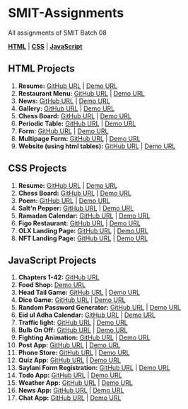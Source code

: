 # SMIT-Assignments

All assignments of SMIT Batch 08


[**HTML**](#html-projects) | [**CSS**](#css-projects) | [**JavaScript**](#javascript-projects)

HTML Projects
-------------

1.  **Resume:** [GitHub URL](https://github.com/fuzail-afsar/SMIT-Assignments/tree/html-cv) | [Demo URL](https://fuzail-resume.netlify.app)
2.  **Restaurant Menu:** [GitHub URL](https://github.com/fuzail-afsar/SMIT-Assignments/tree/html-menu-listing) | [Demo URL](https://restaurant-menu-fuzail.netlify.app)
3.  **News:** [GitHub URL](https://github.com/fuzail-afsar/SMIT-Assignments/tree/html-directory-structure) | [Demo URL](https://news-fuzail.netlify.app/)
4.  **Gallery:** [GitHub URL](https://github.com/fuzail-afsar/SMIT-Assignments/tree/html-gallery) | [Demo URL](https://gallery-fuzail.netlify.app/)
5.  **Chess Board:** [GitHub URL](https://github.com/fuzail-afsar/SMIT-Assignments/tree/html-chess-board) | [Demo URL](https://chess-board-fuzail.netlify.app/)
6.  **Periodic Table:** [GitHub URL](https://github.com/fuzail-afsar/SMIT-Assignments/tree/html-periodic-table) | [Demo URL](https://periodic-table-fuzail.netlify.app/)
7.  **Form:** [GitHub URL](https://github.com/fuzail-afsar/SMIT-Assignments/tree/html-user-info-form) | [Demo URL](https://info-form.netlify.app/)
8.  **Multipage Form:** [GitHub URL](https://github.com/fuzail-afsar/SMIT-Assignments/tree/html-multipage-review-form) | [Demo URL](https://review-steps-form.netlify.app/)
9.  **Website (using html tables):** [GitHub URL](https://github.com/fuzail-afsar/SMIT-Assignments/tree/html-table-website) | [Demo URL](https://fashion-fuzail.netlify.app/)

CSS Projects
------------

1.  **Resume:** [GitHub URL](https://github.com/fuzail-afsar/SMIT-Assignments/tree/css-cv) | [Demo URL](https://fuzail-resume-css.netlify.app/)
2.  **Chess Board:** [GitHub URL](https://github.com/fuzail-afsar/SMIT-Assignments/tree/css-chess-board) | [Demo URL](https://chess-board-fuzail-css.netlify.app/)
3.  **Poem:** [GitHub URL](https://github.com/fuzail-afsar/SMIT-Assignments/tree/css-poem) | [Demo URL](https://ghazal-poetry.netlify.app/)
4.  **Salt'n Pepper:** [GitHub URL](https://github.com/fuzail-afsar/SMIT-Assignments/tree/css-saltn-pepper-restaurant-website) | [Demo URL](https://saltnpepper-restaurant.netlify.app/)
5.  **Ramadan Calendar:** [GitHub URL](https://github.com/fuzail-afsar/SMIT-Assignments/tree/css-ramadan-calendar) | [Demo URL](https://ramadan-calendar-1443.netlify.app/)
6.  **Figo Restaurant:** [GitHub URL](https://github.com/fuzail-afsar/SMIT-Assignments/tree/css-figo-restaurant-website) | [Demo URL](https://figo-fuzail.netlify.app/)
7.  **OLX Landing Page:** [GitHub URL](https://github.com/fuzail-afsar/SMIT-Assignments/tree/css-nft-minions-landing-page) | [Demo URL](https://olx-fuzail.netlify.app/)
8.  **NFT Landing Page:** [GitHub URL](https://github.com/fuzail-afsar/SMIT-Assignments/tree/css-nft-minions-landing-page) | [Demo URL](https://minions-nft.netlify.app/)

JavaScript Projects
-------------------

1.  **Chapters 1-42:** [GitHub URL](https://github.com/fuzail-afsar/SMIT-Assignments/tree/javascript)
2.  **Food Shop:** [Demo URL](https://assignment-6-smit.netlify.app/)
3.  **Head Tail Game:** [GitHub URL](https://github.com/fuzail-afsar/SMIT-Assignments/tree/head-tail-game) | [Demo URL](https://head-tails.netlify.app/)
4.  **Dice Game:** [GitHub URL](https://github.com/fuzail-afsar/SMIT-Assignments/tree/dice-game) | [Demo URL](https://dice-game-fuzail.netlify.app/)
5.  **Random Password Generator:** [GitHub URL](https://github.com/fuzail-afsar/SMIT-Assignments/tree/random-password-generator) | [Demo URL](https://random-password-generator-fuzail.netlify.app/)
6.  **Eid ul Adha Calendar:** [GitHub URL](https://github.com/fuzail-afsar/SMIT-Assignments/tree/eid-ul-adha-calendar) | [Demo URL](https://eid-ul-adha-calendar.netlify.app/)
7.  **Traffic light:** [GitHub URL](https://github.com/fuzail-afsar/SMIT-Assignments/tree/traffic-light) | [Demo URL](https://traffic-signal-fuzail.netlify.app/)
8.  **Bulb On Off:** [GitHub URL](https://github.com/fuzail-afsar/SMIT-Assignments/tree/traffic-light) | [Demo URL](https://bulb-on-off-fuzail.netlify.app/)
9.  **Fighting Animation:** [GitHub URL](https://github.com/fuzail-afsar/SMIT-Assignments/tree/fighting-animation) | [Demo URL](https://fighting-animation.netlify.app/)
10.  **Post App:** [GitHub URL](https://github.com/fuzail-afsar/SMIT-Assignments/tree/javascript-post-app) | [Demo URL](https://postapp-fuzail.netlify.app/)
11.  **Phone Store:** [GitHub URL](https://github.com/fuzail-afsar/SMIT-Assignments/tree/javascript-mobile-phones) | [Demo URL](https://phone-store-fuzail.netlify.app/)
12.  **Quiz App:** [GitHub URL](https://github.com/fuzail-afsar/SMIT-Assignments/tree/javascript-quiz-app) | [Demo URL](https://quiz-app-fuzail.netlify.app/)
13.  **Saylani Form Registration:** [GitHub URL](https://github.com/fuzail-afsar/SMIT-Assignments/tree/javascript-registration-form) | [Demo URL](https://saylani-course-form.netlify.app/)
14.  **Todo App:** [GitHub URL](https://github.com/fuzail-afsar/SMIT-Assignments/tree/javascript-todo-app) | [Demo URL](https://todo-app-fuzail.netlify.app/)
15.  **Weather App:** [GitHub URL](https://github.com/fuzail-afsar/SMIT-Assignments/tree/javascript-weather-app) | [Demo URL](https://world-weather-app-fuzail.netlify.app/)
16.  **News App:** [GitHub URL](https://github.com/fuzail-afsar/SMIT-Assignments/tree/javascript-news-app) | [Demo URL](https://news-app-fuzail.netlify.app/)
17.  **Chat App:** [GitHub URL](https://github.com/fuzail-afsar/SMIT-Assignments/tree/javascript-chat-app) | [Demo URL](https://chat-app-fuzail.netlify.app/)
